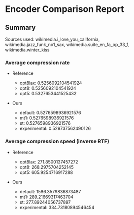 
# Encoder Comparison Report

## Summary

Sources used: wikimedia.i_love_you_california, wikimedia.jazz_funk_no1_sax, wikimedia.suite_en_fa_op_33_1, wikimedia.winter_kiss

### Average compression rate

  - Reference
    - opt8lax: 0.5256092104541924
    - opt8: 0.5256092104541924
    - opt5: 0.5327653441525432

  - Ours
    - default: 0.5276598936921576
    - mt1: 0.5276598936921576
    - st: 0.5276598936921576
    - experimental: 0.529737562490126


### Average compression speed (inverse RTF)
  - Reference
    - opt8lax: 271.8500137457272
    - opt8: 268.2975704252145
    - opt5: 605.9254716917288

  - Ours
    - default: 1586.3579836873487
    - mt1: 289.21669317463704
    - st: 277.89244056737897
    - experimental: 334.73180894546454


